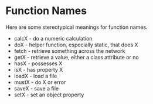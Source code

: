 # Function Names

Here are some stereotypical meanings for function names.

-   calcX - do a numeric calculation
-   doX - helper function, especially static, that does X
-   fetch - retrieve something across the network
-   getX - retrieve a value, either a class attribute or no
-   hasX - possesses X
-   isX - has property X
-   loadX - load a file
-   mustX - do X or error
-   saveX - save a file
-   setX - set an object property
